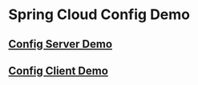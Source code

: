 # Spring Cloud Config Demo

## [Config Server Demo](./configserver/README.md)
## [Config Client Demo](./configclient/README.md)
